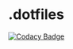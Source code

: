 # .dotfiles
[![Codacy Badge](https://api.codacy.com/project/badge/Grade/2f14aa01b0c34e5c90e301a31c82307d)](https://www.codacy.com/app/lumonoli/.dotfiles?utm_source=github.com&utm_medium=referral&utm_content=monolli/.dotfiles&utm_campaign=badger)